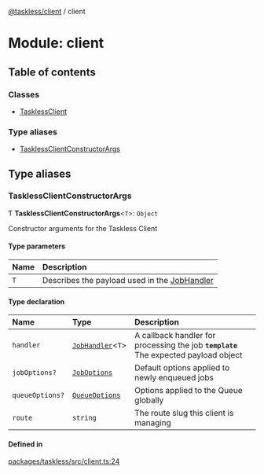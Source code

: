 [@taskless/client](../README.md) / client

# Module: client

## Table of contents

### Classes

- [TasklessClient](../classes/client.TasklessClient.md)

### Type aliases

- [TasklessClientConstructorArgs](client.md#tasklessclientconstructorargs)

## Type aliases

### TasklessClientConstructorArgs

Ƭ **TasklessClientConstructorArgs**<`T`\>: `Object`

Constructor arguments for the Taskless Client

#### Type parameters

| Name | Description                                                         |
| :--- | :------------------------------------------------------------------ |
| `T`  | Describes the payload used in the [JobHandler](types.md#jobhandler) |

#### Type declaration

| Name            | Type                                      | Description                                                                          |
| :-------------- | :---------------------------------------- | :----------------------------------------------------------------------------------- |
| `handler`       | [`JobHandler`](types.md#jobhandler)<`T`\> | A callback handler for processing the job **`template`** The expected payload object |
| `jobOptions?`   | [`JobOptions`](types.md#joboptions)       | Default options applied to newly enqueued jobs                                       |
| `queueOptions?` | [`QueueOptions`](types.md#queueoptions)   | Options applied to the Queue globally                                                |
| `route`         | `string`                                  | The route slug this client is managing                                               |

#### Defined in

[packages/taskless/src/client.ts:24](https://github.com/taskless/taskless/blob/6436a96/packages/taskless/src/client.ts#L24)
